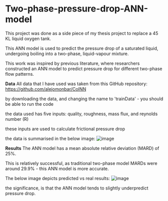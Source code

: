 # Two-phase-pressure-drop-ANN-model

This project was done as a side piece of my thesis project to replace a 45 KL liquid oxygen tank.

This ANN model is used to predict the pressure drop of a saturated liquid, undergoing boiling into a two-phase, liquid-vapour mixture. 

This work was inspired by previous literature, where researchers constructed an ANN model to predict pressure drop for different two-phase flow patterns. 

**Data**
All data that I have used was taken from this GitHub repository: https://github.com/alejomonbar/CoINN

by downloading the data, and changing the name to 'trainData' - you should be able to run the code 

the data used has five inputs: quality, roughness, mass flux, and reynolds number (R)

these inputs are used to calculate frictional pressure drop 

the data is summarised in the below image: 
![image](https://github.com/tmow1/Two-phase-pressure-drop-ANN-model/assets/159899558/a1fa4f85-87c5-4918-8a95-1e7f195a7492)

**Results**
The ANN model has a mean absolute relative deviation (MARD) of 25%. 

This is relatively successful, as traditional two-phase model MARDs were around 29.9% - this ANN model is more accurate. 

The below image depicts predicted vs real results:
![image](https://github.com/tmow1/Two-phase-pressure-drop-ANN-model/assets/159899558/4bd9386b-cdfc-4810-a702-18064bc87f9b)

the significance, is that the ANN model tends to slightly underpredict pressure drop. 






